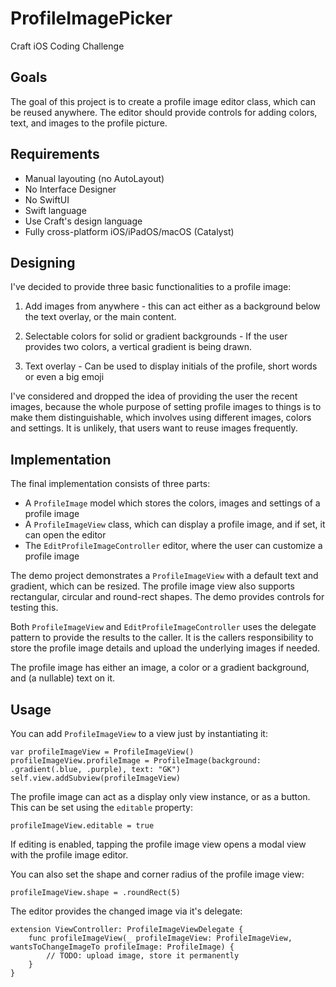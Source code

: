 # ProfileImagePicker
Craft iOS Coding Challenge

## Goals

The goal of this project is to create a profile image editor class, which can be reused anywhere. The editor should provide controls for adding colors, text, and images to the profile picture.

## Requirements

- Manual layouting (no AutoLayout)
- No Interface Designer
- No SwiftUI
- Swift language
- Use Craft's design language
- Fully cross-platform iOS/iPadOS/macOS (Catalyst)

## Designing

I've decided to provide three basic functionalities to a profile image:

1. Add images from anywhere - this can act either as a background below the text overlay, or the main content.

2. Selectable colors for solid or gradient backgrounds - If the user provides two colors, a vertical gradient is being drawn.

3. Text overlay - Can be used to display initials of the profile, short words or even a big emoji

I've considered and dropped the idea of providing the user the recent images, because the whole purpose of setting profile images to things is to make them distinguishable, which involves using different images, colors and settings. It is unlikely, that users want to reuse images frequently.

## Implementation

 The final implementation consists of three parts:
 
 - A `ProfileImage` model which stores the colors, images and settings of a profile image
 - A `ProfileImageView` class, which can display a profile image, and if set, it can open the editor
 - The `EditProfileImageController` editor, where the user can customize a profile image
 
The demo project demonstrates a `ProfileImageView` with a default text and gradient, which can be resized. The profile image view also supports rectangular, circular and round-rect shapes. The demo provides controls for testing this.

Both `ProfileImageView` and `EditProfileImageController` uses the delegate pattern to provide the results to the caller. It is the callers responsibility to store the profile image details and upload the underlying images if needed.

The profile image has either an image, a color or a gradient background, and (a nullable) text on it.

## Usage

You can add `ProfileImageView` to a view just by instantiating it:

```
var profileImageView = ProfileImageView()
profileImageView.profileImage = ProfileImage(background: .gradient(.blue, .purple), text: "GK")
self.view.addSubview(profileImageView)
```

The profile image can act as a display only view instance, or as a button. This can be set using the `editable` property:

```
profileImageView.editable = true
```

If editing is enabled, tapping the profile image view opens a modal view with the profile image editor.

You can also set the shape and corner radius of the profile image view:

```
profileImageView.shape = .roundRect(5)
```

The editor provides the changed image via it's delegate:

```
extension ViewController: ProfileImageViewDelegate {
    func profileImageView(_ profileImageView: ProfileImageView, wantsToChangeImageTo profileImage: ProfileImage) {
        // TODO: upload image, store it permanently
    }
}
```
